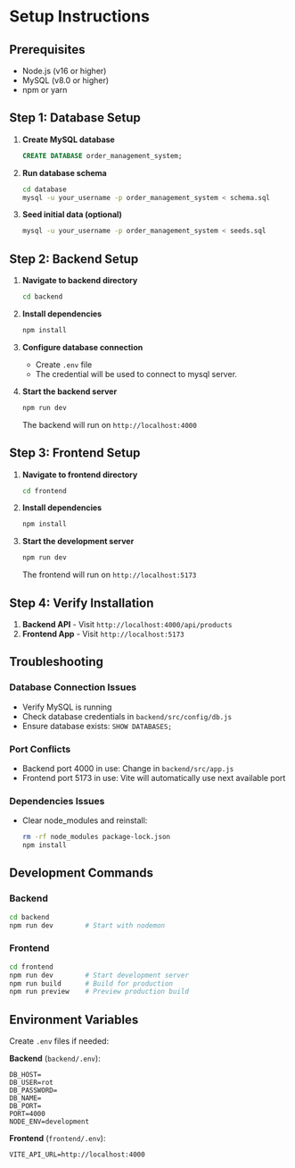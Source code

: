 # Setup Instructions

## Prerequisites

- Node.js (v16 or higher)
- MySQL (v8.0 or higher)
- npm or yarn

## Step 1: Database Setup

1. **Create MySQL database**

   ```sql
   CREATE DATABASE order_management_system;
   ```

2. **Run database schema**

   ```bash
   cd database
   mysql -u your_username -p order_management_system < schema.sql
   ```

3. **Seed initial data (optional)**
   ```bash
   mysql -u your_username -p order_management_system < seeds.sql
   ```

## Step 2: Backend Setup

1. **Navigate to backend directory**

   ```bash
   cd backend
   ```

2. **Install dependencies**

   ```bash
   npm install
   ```

3. **Configure database connection**

   - Create `.env` file
   - The credential will be used to connect to mysql server.

4. **Start the backend server**
   ```bash
   npm run dev
   ```
   The backend will run on `http://localhost:4000`

## Step 3: Frontend Setup

1. **Navigate to frontend directory**

   ```bash
   cd frontend
   ```

2. **Install dependencies**

   ```bash
   npm install
   ```

3. **Start the development server**
   ```bash
   npm run dev
   ```
   The frontend will run on `http://localhost:5173`

## Step 4: Verify Installation

1. **Backend API** - Visit `http://localhost:4000/api/products`
2. **Frontend App** - Visit `http://localhost:5173`

## Troubleshooting

### Database Connection Issues

- Verify MySQL is running
- Check database credentials in `backend/src/config/db.js`
- Ensure database exists: `SHOW DATABASES;`

### Port Conflicts

- Backend port 4000 in use: Change in `backend/src/app.js`
- Frontend port 5173 in use: Vite will automatically use next available port

### Dependencies Issues

- Clear node_modules and reinstall:
  ```bash
  rm -rf node_modules package-lock.json
  npm install
  ```

## Development Commands

### Backend

```bash
cd backend
npm run dev        # Start with nodemon
```

### Frontend

```bash
cd frontend
npm run dev        # Start development server
npm run build      # Build for production
npm run preview    # Preview production build
```

## Environment Variables

Create `.env` files if needed:

**Backend** (`backend/.env`):

```
DB_HOST=
DB_USER=rot
DB_PASSWORD=
DB_NAME=
DB_PORT=
PORT=4000
NODE_ENV=development
```

**Frontend** (`frontend/.env`):

```
VITE_API_URL=http://localhost:4000
```
